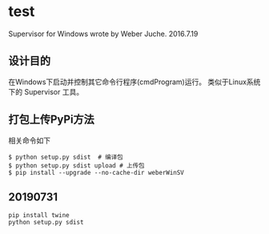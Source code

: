 # test

Supervisor for Windows wrote by Weber Juche.
2016.7.19

## 设计目的

在Windows下启动并控制其它命令行程序(cmdProgram)运行。
类似于Linux系统下的 Supervisor 工具。

## 打包上传PyPi方法
相关命令如下

````
$ python setup.py sdist  # 编译包
$ python setup.py sdist upload # 上传包
$ pip install --upgrade --no-cache-dir weberWinSV
````

## 20190731
````
pip install twine
python setup.py sdist
````
